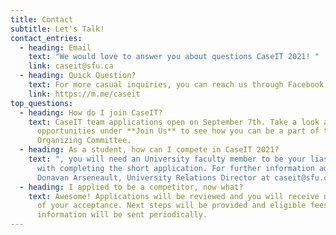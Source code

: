 ```yaml
---
title: Contact
subtitle: Let's Talk!
contact_entries:
  - heading: Email
    text: "We would love to answer you about questions CaseIT 2021! "
    link: caseit@sfu.ca
  - heading: Quick Question?
    text: For more casual inquiries, you can reach us through Facebook or Instagram
    link: https://m.me/caseit
top_questions:
  - heading: How do I join CaseIT?
    text: CaseIT team applications open on September 7th. Take a look at our
      opportunities under **Join Us** to see how you can be a part of the CaseIT
      Organizing Committee.
  - heading: As a student, how can I compete in CaseIT 2021?
    text: ", you will need an University faculty member to be your liason and assist
      with completing the short application. For further information address
      Donavan Arseneault, University Relations Director at caseit@sfu.ca."
  - heading: I applied to be a competitor, now what?
    text: Awesome! Applications will be reviewed and you will receive notification
      of your acceptance. Next steps will be provided and eligible fees and
      information will be sent periodically.
---
```

